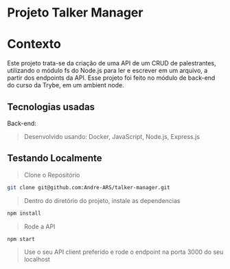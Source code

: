# Projeto Talker Manager

# Contexto

Este projeto trata-se da criação de uma API de um CRUD de palestrantes, utilizando o módulo fs do Node.js para ler e escrever em um arquivo, a partir dos endpoints da API. Esse projeto foi feito no módulo de back-end do curso da Trybe, em um ambient node.

## Tecnologias usadas

Back-end:

> Desenvolvido usando: Docker, JavaScript, Node.js, Express.js

## Testando Localmente

> Clone o Repositório

```bash
git clone git@github.com:Andre-ARS/talker-manager.git
```

> Dentro do diretório do projeto, instale as dependencias

```bash
npm install
```

> Rode a API

```bash
npm start
```

> Use o seu API client preferido e rode o endpoint na porta 3000 do seu localhost
